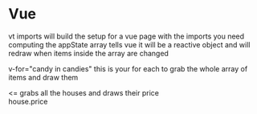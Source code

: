 # Vue


vt imports will build the setup for a vue page with the imports you need
computing the appState array tells vue it will be a reactive object and will redraw when items inside the array are changed

v-for="candy in candies" this is your for each to grab the whole array of items and draw them

<div v-for="house in houses"> <= grabs all the houses and draws their price
<div class="card">house.price</div>
</div>